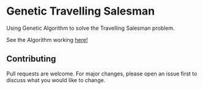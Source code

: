 # Genetic Travelling Salesman
Using Genetic Algorithm to solve the Travelling Salesman problem.

See the Algorithm working [here!](https://raphaelguim.github.io/genetic-travelling-salesman/)


## Contributing
Pull requests are welcome. For major changes, please open an issue first to discuss what you would like to change.


